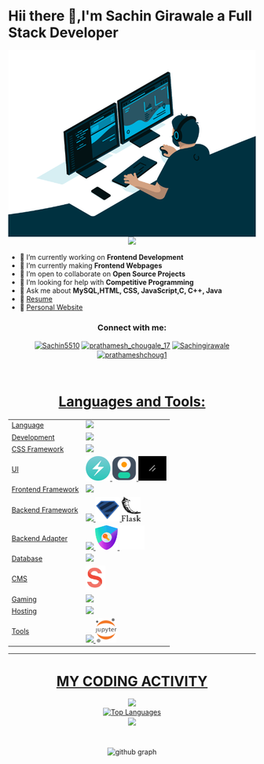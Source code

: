 # Hii there 👋,I'm Sachin Girawale a Full Stack Developer

  <img align="right" alt="GIF" src="code.gif" width="1000" height="380" />
<p align="center">
  <img src="https://readme-typing-svg.herokuapp.com?color=FFA500&size=30&center=true&vCenter=true&width=600&height=60&lines=Welcome+to+my+GitHub+Profile!;I'm+Sachin+Girawale;Nice+to+meet+you!">
</p>

- 🔭 I’m currently working on **Frontend Development**
- 🌱 I’m currently making **Frontend Webpages**
- 👯 I’m open to collaborate on **Open Source Projects**
- 🤔 I’m looking for help with **Competitive Programming**
- 💬 Ask me about **MySQL,HTML, CSS, JavaScript,C, C++, Java**
- 📝 [Resume]()
- 📝 [Personal Website]()
<div>

<h3 align="center">Connect with me:</h3>
<p align="center">
<a href="#" target="blank"><img align="center" src="https://img.icons8.com/color/48/000000/linkedin.png" alt="Sachin5510" height="30" width="30" /></a>
<a href="#" target="blank"><img align="center" src="https://img.icons8.com/color/48/000000/instagram-new--v2.png" alt="prathamesh_chougale_17" height="30" width="30" /></a>
<a href="#" target="blank"><img align="center" src="https://hrcdn.net/fcore/assets/work/header/hackerrank_logo-21e2867566.svg" alt="Sachingirawale" height="30" width="30" />
<a href="#" target="blank"><img align="center" src="https://cdn.codechef.com/images/cc-logo-mobile.svg" alt="prathameshchoug1" height="30" width="30" />
<div>
<br>
<h1 align="center">Languages and Tools:</h1>
<table align="center">
<tr>
<td>Language</td>
<td> <a href="https://github.com/Sachin5510" >
    <img src="https://skillicons.dev/icons?i=c,cpp,java,python" />
</a> 
</td>
</tr>

<tr>
<td>Development</td>
<td> <a href="https://github.com/Sachin5510" >
    <img src="https://skillicons.dev/icons?i=html,css,scss,javascript,typescript,pug,handlebars" />
  </a>
</td>
</tr>

<tr>
<td>CSS Framework</td>
<td> <a href="https://github.com/Sachin5510" >
    <img src="https://skillicons.dev/icons?i=bootstrap,tailwind" />
  </a>
 </td>
</tr>

<tr>
<td>UI</td>
<td> <a href="https://github.com/Sachin5510" >
    <img height="50rem" src=chakra.jpg/>
    <img height="50rem" src=daisy.png/>
    <img height="50rem" src=shadn.png />

  </a>
 </td>
</tr>

<tr>
<td>Frontend Framework</td>
<td> <a href="https://github.com/Sachin5510" >
    <img src="https://skillicons.dev/icons?i=react,vite,next" />
  </a>
 </td>
</tr>

<tr>
<td>Backend Framework</td>
<td> <a href="https://github.com/Sachin5510" >
    <img src="https://skillicons.dev/icons?i=nodejs,express" />
    <img height="50rem" src = './zod.svg'/>
    <img height="50rem" src = './flask.png'/>
   </a>
</td>
</tr>
<tr>
<td>Backend Adapter</td>
<td> <a href="https://github.com/Sachin5510" >
    <img src="https://skillicons.dev/icons?i=prisma" />
    <img height="50rem" src = './nextauth.png'/>
    <img height="50rem" src = "./resend.png"/>
   </a>
</td>
</tr>

<tr>
<td>Database</td>
<td> <a href="https://github.com/Sachin5510" >
    <img src="https://skillicons.dev/icons?i=mysql,mongodb" />
   </a>
</td>
</tr>
<tr>
<td>CMS</td>
<td> <a href="https://github.com/Sachin5510" >
<img src="./sanity.png" height="50rem"/>

   </a>
</td>
</tr>



<tr>
<td>Gaming</td>
<td> <a href="https://github.com/Sachin5510" >
    <img src="https://skillicons.dev/icons?i=unity,blender" />
  </a>
 </td>
</tr>

<tr>
<td>Hosting</td>
<td> <a href="https://github.com/Sachin5510" >
    <img src="https://skillicons.dev/icons?i=vercel,firebase,github,aws" />
  </a>
</td>
</tr>
<tr>
<td>Tools</td>
<td> <a href="https://github.com/Sachin5510" >
    <img src="https://skillicons.dev/icons?i=git,github,vscode,eclipse,docker,replit,stackoverflow,postman" />
    <img src="./jupyter.png" height="50rem"/>
  </a>
</td>
</tr>
</table>
</div>

<hr>
<p>

</div>
<div align='center'>

# MY CODING ACTIVITY


<a href="https://github.com/Sachin5510">
  <img  src="https://github-stats-lemon.vercel.app/api?username=Sachin5510&show_icons=true&hide_border=true&theme=react" >
  
</a>
<!-- <img align="center" src="https://github-readme-stats.anuraghazra1.vercel.app/api/top-langs/?username=Sachin5510&layout=compact&theme=radical" /> -->
<br>
<a align="center" href="https://github.com/Sachin5510"><img src="https://github-readme-stats.vercel.app/api/top-langs/?username=Sachin5510&langs_count=10&title_color=0891b2&text_color=ffffff&icon_color=0891b2&bg_color=1c1917&hide_border=true&locale=en&custom_title=Top%20%Languages" alt="Top Languages" /></a>
<br>
<img align="center" src="https://github-readme-streak-stats.herokuapp.com/?user=Sachin5510&theme=react">

</p>

<br>

![github graph](https://github-readme-activity-graph.vercel.app/graph?username=Sachin5510&theme=react-dark)
</div>
<br>


</div>
